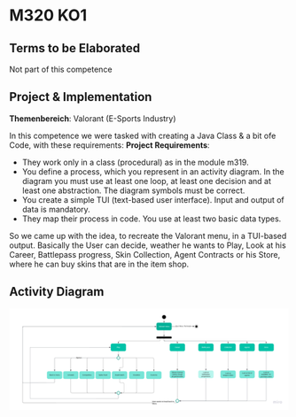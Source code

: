 # M320 KO1

## Terms to be Elaborated
Not part of this competence


## Project & Implementation
**Themenbereich**: Valorant (E-Sports Industry)

In this competence we were tasked with creating a Java 
Class & a bit ofe Code, with these requirements:
**Project Requirements**:
- They work only in a class (procedural) as in the module m319.
- You define a process, which you represent in an activity diagram. In the diagram you must use at least one loop, at least one decision and at least one abstraction. The diagram symbols must be correct.
- You create a simple TUI (text-based user interface). Input and output of data is mandatory.
- They map their process in code. You use at least two basic data types.

So we came up with the idea, to recreate the Valorant menu, in a TUI-based
output. Basically the User can decide, weather he wants to Play, Look at his Career, Battlepass progress,
Skin Collection, Agent Contracts or his Store, where he can buy skins that are in the item shop.

## Activity Diagram
![img.png](img.png)



